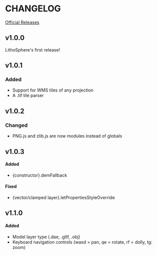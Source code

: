 # CHANGELOG

[Official Releases](https://github.com/NASA-AMMOS/LithoSphere/releases)

## v1.0.0

LithoSphere's first release!

## v1.0.1

### Added

-   Support for WMS tiles of any projection
-   A .tif tile parser

## v1.0.2

### Changed

-   PNG.js and zlib.js are now modules instead of globals

## v1.0.3

#### Added

-   {constructor}.demFallback

#### Fixed

-   {vector/clamped layer}.letPropertiesStyleOverride

## v1.1.0

#### Added

-   Model layer type (.dae, .gltf, .obj)
-   Keyboard navigation controls (wasd = pan, qe = rotate, rf = dolly, tg: zoom)
